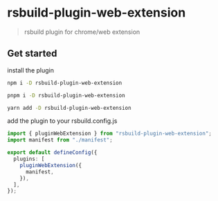 # rsbuild-plugin-web-extension

> rsbuild plugin for chrome/web extension

## Get started

install the plugin

```bash
npm i -D rsbuild-plugin-web-extension
```

```bash
pnpm i -D rsbuild-plugin-web-extension
```

```bash
yarn add -D rsbuild-plugin-web-extension
```

add the plugin to your rsbuild.config.js

```ts
import { pluginWebExtension } from "rsbuild-plugin-web-extension";
import manifest from "./manifest";

export default defineConfig({
  plugins: [
    pluginWebExtension({
      manifest,
    }),
  ],
});
```
